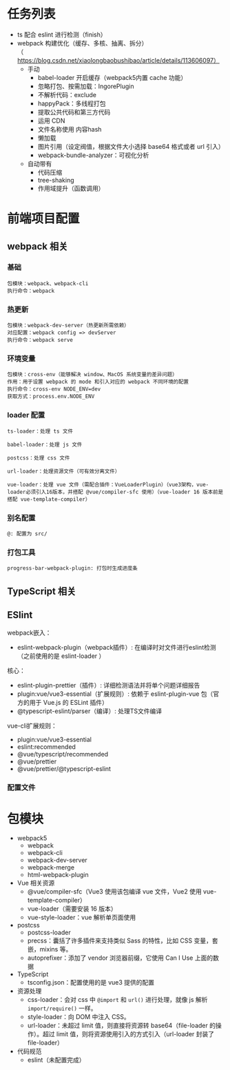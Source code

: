 # 任务列表

- ts 配合 eslint 进行检测（finish）
- webpack 构建优化（缓存、多核、抽离、拆分）（https://blog.csdn.net/xiaolongbaobushibao/article/details/113606097）
  + 手动
    + babel-loader 开启缓存（webpack5内置 cache 功能）
    + 忽略打包、按需加载：IngorePlugin
    + 不解析代码：exclude
    + happyPack：多线程打包
    + 提取公共代码和第三方代码
    + 运用 CDN
    + 文件名称使用 内容hash
    + 懒加载
    + 图片引用（设定阀值，根据文件大小选择 base64 格式或者 url 引入）
    + webpack-bundle-analyzer：可视化分析
  + 自动带有
    + 代码压缩
    + tree-shaking
    + 作用域提升（函数调用）

# 前端项目配置

## webpack 相关

### 基础

```
包模块：webpack、webpack-cli
执行命令：webpack
```

### 热更新

```
包模块：webpack-dev-server（热更新所需依赖）
对应配置：webpack config => devServer
执行命令：webpack serve
```

### 环境变量

```
包模块：cross-env（能够解决 window、MacOS 系统变量的差异问题）
作用：用于设置 webpack 的 mode 和引入对应的 webpack 不同环境的配置
执行命令：cross-env NODE_ENV=dev
获取方式：process.env.NODE_ENV
```

### loader 配置

```
ts-loader：处理 ts 文件

babel-loader：处理 js 文件

postcss：处理 css 文件

url-loader：处理资源文件（可有效分离文件）

vue-loader：处理 vue 文件（需配合插件：VueLoaderPlugin）（vue3架构，vue-loader必须引入16版本，并搭配 @vue/compiler-sfc 使用）（vue-loader 16 版本前是搭配 vue-template-compiler）
```

### 别名配置

```
@: 配置为 src/
```

### 打包工具

```
progress-bar-webpack-plugin: 打包时生成进度条
```

## TypeScript 相关

## ESlint

webpack嵌入：
+ eslint-webpack-plugin（webpack插件）: 在编译时对文件进行eslint检测（之前使用的是 eslint-loader ）

核心：
+ eslint-plugin-prettier（插件）: 详细检测语法并将单个问题详细报告
+ plugin:vue/vue3-essential（扩展规则）: 依赖于 eslint-plugin-vue 包（官方的用于 Vue.js 的 ESLint 插件）
+ @typescript-eslint/parser（编译）: 处理TS文件编译

vue-cli扩展规则：
+ plugin:vue/vue3-essential
+ eslint:recommended
+ @vue/typescript/recommended
+ @vue/prettier
+ @vue/prettier/@typescript-eslint


### 配置文件

# 包模块

- webpack5
  - webpack
  - webpack-cli
  - webpack-dev-server
  - webpack-merge
  - html-webpack-plugin
- Vue 相关资源
  - @vue/compiler-sfc（Vue3 使用该包编译 vue 文件，Vue2 使用 vue-template-compiler）
  - vue-loader（需要安装 16 版本）
  - vue-style-loader：vue 解析单页面使用
- postcss
  - postcss-loader
  - precss：囊括了许多插件来支持类似 Sass 的特性，比如 CSS 变量，套嵌，mixins 等。
  - autoprefixer：添加了 vendor 浏览器前缀，它使用 Can I Use 上面的数据
- TypeScript
  - tsconfig.json：配置使用的是 vue3 提供的配置
- 资源处理
  - css-loader：会对 css 中 `@import` 和 `url()` 进行处理，就像 js 解析 `import/require()` 一样。
  - style-loader：向 DOM 中注入 CSS。
  - url-loader：未超过 limit 值，则直接将资源转 base64（file-loader 的操作）。超过 limit 值，则将资源使用引入的方式引入（url-loader 封装了 file-loader）
- 代码规范
  - eslint（未配置完成）
